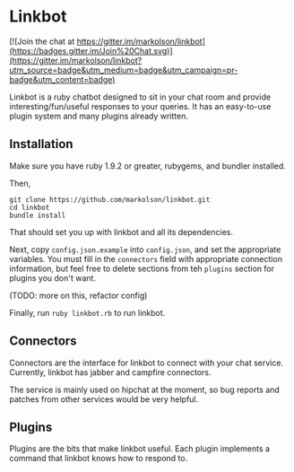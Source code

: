 # Linkbot

[![Join the chat at https://gitter.im/markolson/linkbot](https://badges.gitter.im/Join%20Chat.svg)](https://gitter.im/markolson/linkbot?utm_source=badge&utm_medium=badge&utm_campaign=pr-badge&utm_content=badge)

Linkbot is a ruby chatbot designed to sit in your chat room and provide
interesting/fun/useful responses to your queries. It has an easy-to-use
plugin system and many plugins already written.

## Installation

Make sure you have ruby 1.9.2 or greater, rubygems, and bundler installed.

Then,

```
git clone https://github.com/markolson/linkbot.git
cd linkbot
bundle install
```

That should set you up with linkbot and all its dependencies.

Next, copy `config.json.example` into `config.json`, and set the
appropriate variables. You must fill in the `connectors` field
with appropriate connection information, but feel free to delete
sections from teh `plugins` section for plugins you don't want.

(TODO: more on this, refactor config)

Finally, run `ruby linkbot.rb` to run linkbot.

## Connectors

Connectors are the interface for linkbot to connect with your chat service.
Currently, linkbot has jabber and campfire connectors.

The service is mainly used on hipchat at the moment, so bug reports and
patches from other services would be very helpful.

## Plugins

Plugins are the bits that make linkbot useful. Each plugin implements a command
that linkbot knows how to respond to.
